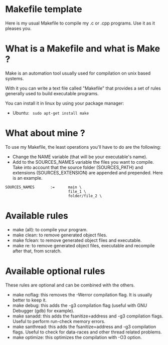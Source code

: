 
# Makefile template

Here is my usual Makefile to compile my .c or .cpp programs.
Use it as it pleases you.

# What is a Makefile and what is Make ?

Make is an automation tool usually used for compilation on unix based systems.

With it you can write a text file called "Makefile" that provides a set of rules generally used to build executable programs.

You can install it in linux by using your package manager:
- Ubuntu: ` sudo apt-get install make`

# What about mine ?

To use my Makefile, the least operations you'll have to do are the following:
- Change the NAME variable (that will be your executable's name).
- Add to the SOURCES_NAMES variable the files you want to compile. Take into account that the source folder (SOURCES_PATH) and extensions (SOURCES_EXTENSION) are appended and prepended. Here is an example.

```
SOURCES_NAMES		:=		main \
                            file_1 \
                            folder/file_2 \
```

# Available rules

- make (all): to compile your program.
- make clean: to remove generated object files.
- make fclean: to remove generated object files and executable.
- make re: to remove generated object files, executable and recompile after that, from scratch.

# Available optional rules

These rules are optional and can be combined with the others.
- make noflag: this removes the -Werror compilation flag. It is usually better to keep it.
- make debug: this adds the -g3 compilation flag (useful with GNU Debugger (gdb) for example).
- make sanadd: this adds the fsanitize=address and -g3 compilation flags. Useful to perform run-check memory errors.
- make santhread: this adds the fsanitize=address and -g3 compilation flags. Useful to check for data-races and other thread related problems.
- make optimize: this optimizes the compilation with -O3 option.
